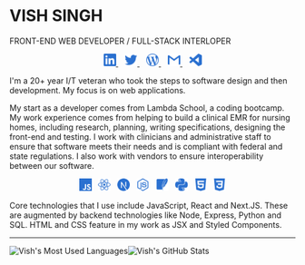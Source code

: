 # VISH SINGH
FRONT-END WEB DEVELOPER / FULL-STACK INTERLOPER

<p align='center'>
  <a href="https://www.linkedin.com/in/vish213/">
    <img title="LinkedIn" alt="LinkedIn" width="22px" src="https://github.com/vishalicious213/one-off-resources/blob/master/img/social/linkedin.svg">
  </a>&nbsp;&nbsp;

  <a href="https://twitter.com/vishalicious213">
    <img title="Twitter" alt="Twitter" width="22px" src="https://github.com/vishalicious213/one-off-resources/blob/master/img/social/twitter.svg">
  </a>&nbsp;&nbsp;

  <a href="https://neophyte.home.blog/">
    <img title="WordPress" alt="WordPress" width="22px" src="https://github.com/vishalicious213/one-off-resources/blob/master/img/social/wordpress.svg">
  </a>&nbsp;&nbsp;

  <a href="mailto:vishalicious213@gmail.com">
    <img title="Gmail" alt="Gmail" width="22px" src="https://github.com/vishalicious213/one-off-resources/blob/master/img/social/gmail.svg">
  </a>&nbsp;&nbsp;
  
  <a href="https://vish213-portfolio-v3.netlify.app/">
    <img title="Portfolio" alt="Portfolio" width="22px" src="https://github.com/vishalicious213/one-off-resources/blob/master/img/social/visualstudiocode.svg">
  </a>
</p>

I'm a 20+ year I/T veteran who took the steps to software design and then development. My focus is on web applications. 

My start as a developer comes from Lambda School, a coding bootcamp. My work experience comes from helping to build a clinical EMR for nursing homes, including research, planning, writing specifications, designing the front-end and testing. I work with clinicians and administrative staff to ensure that software meets their needs and is compliant with federal and state regulations. I also work with vendors to ensure interoperability between our software.

<p align='center'>
  <img style="fill: red;" title="JavaScript" alt="JavaScript" width="22px" src="https://github.com/vishalicious213/one-off-resources/blob/master/img/tech/javascript.svg">&nbsp;&nbsp;
  <img title="React" alt="React" width="22px" src="https://github.com/vishalicious213/one-off-resources/blob/master/img/tech/react.svg">&nbsp;&nbsp;
  <img title="NextJS" alt="NextJS" width="22px" src="https://github.com/vishalicious213/one-off-resources/blob/master/img/tech/nextjs.svg">&nbsp;&nbsp;
  <img title="Node" alt="Node" width="22px" src="https://github.com/vishalicious213/one-off-resources/blob/master/img/tech/node-dot-js.svg">&nbsp;&nbsp;
  <img title="SQL" alt="SQL" width="22px" src="https://github.com/vishalicious213/one-off-resources/blob/master/img/tech/sqlite.svg">&nbsp;&nbsp;
  <img title="Python" alt="Python" width="22px" src="https://github.com/vishalicious213/one-off-resources/blob/master/img/tech/python.svg">&nbsp;&nbsp;
  <img title="HTML5" alt="HTML5" width="22px" src="https://github.com/vishalicious213/one-off-resources/blob/master/img/tech/html5.svg">&nbsp;&nbsp;
  <img title="CSS3" alt="CSS3" width="22px" src="https://github.com/vishalicious213/one-off-resources/blob/master/img/tech/css3.svg">
</p>

Core technologies that I use include JavaScript, React and Next.JS. These are augmented by backend technologies like Node, Express, Python and SQL. HTML and CSS feature in my work as JSX and Styled Components.

---
<div style="display: flex;">
  <img align="center" src="https://github-readme-stats.vercel.app/api/top-langs/?username=vishalicious213&hide=java,html&title_color=2e7fec&text_color=dcdcdc&icon_color=2bbc8a&bg_color=14213d" alt="Vish's Most Used Languages" />

  <img align="center" src="https://github-readme-stats.vercel.app/api?username=vishalicious213&show_icons=true&line_height=27&count_private=true&title_color=fffff&text_color=dcdcdc&icon_color=1E90FF&bg_color=14213d" alt="Vish's GitHub Stats" />
</div>
<!--
**vishalicious213/vishalicious213** is a ✨ _special_ ✨ repository because its `README.md` (this file) appears on your GitHub profile.

### Hi there 👋 

Here are some ideas to get you started:

- 🔭 I’m currently working on ...
- 🌱 I’m currently learning ...
- 👯 I’m looking to collaborate on ...
- 🤔 I’m looking for help with ...
- 💬 Ask me about ...
- 📫 How to reach me: ...
- 😄 Pronouns: ...
- ⚡ Fun fact: ...
-->
